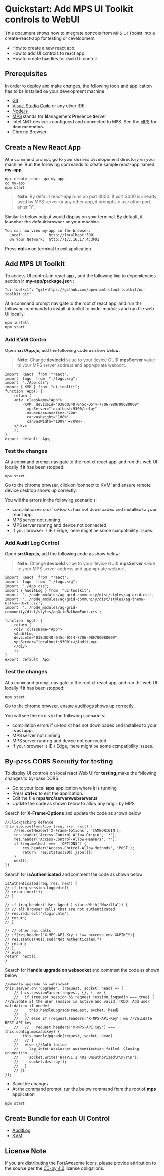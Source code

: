 # Quickstart: Add MPS UI Toolkit controls to WebUI

This  document shows how to integrate controls from MPS UI Toolkit into a create-react-app for testing or development. 
-   How to create a new react app.
-   How to add UI controls to react app.
-   How to create bundles for each UI control

## Prerequisites

In order to deploy and make changes, the following tools and application has to be installed on your development machine
-   [Git](https://git-scm.com/)
-   [Visual Studio Code](https://code.visualstudio.com/) or any other IDE 
-   [Node.js](https://nodejs.org/)
-   [MPS](https://github.com/open-amt-cloud-toolkit/MPS) stands for **M**anagement **P**resence **S**erver
-	Intel AMT device is configured and connected to MPS. See the [MPS](https://github.com/open-amt-cloud-toolkit/MPS) for documentation.
-   Chrome Browser

## Create a New React App
At a command prompt, go to your desired developement directory on your machine.
Run the following commands to create sample react-app named **my-app**.

```
npx create-react-app my-app
cd my-app
npm start
```
>**Note**: By default react-app runs on port 3000. If port 3000 is already used by MPS server or any other app, it prompts to use other port, enter 'Y'.

Similar to below output would display on your terminal. By default, it launches the default browser on your machine.
```
You can now view my-app in the browser.
  Local:            http://localhost:3001
  On Your Network:  http://172.16.17.4:3001
```

Press **ctrl+c** on terminal to exit application.

## Add MPS UI Toolkit 
To access UI controls in react app , add the following line to dependencies section in **my-app/package.json** :

```
"ui-toolkit": "git+https://github.com/open-amt-cloud-toolkit/ui-toolkit.git"
```
At a command prompt navigate to the root of react app, and run the following commands to install ui-toolkit to node-modules and run the web UI locally:

```
npm install
npm start
```
### Add  KVM Control 

Open **src/App.js**, add the following code as show below:

> **Note:** Change **deviceId** value to your device GUID **mpsServer** value to your MPS server address and appropriate webport.

```
import  React  from  "react";
import  logo  from  "./logo.svg";
import  "./App.css";
import { KVM } from  "ui-toolkit";
function  App() {
	return (
	<div  className="App">
	    <KVM  deviceId="038d0240-045c-05f4-7706-980700080009"
          mpsServer="localhost:9300/relay"
          mouseDebounceTime="200"
          canvasHeight="100%"
          canvasWidth="100%"></KVM>
	</div>
	);
}
export  default  App;
```
### Test the changes
At a command prompt navigate to the root of react app, and run the web UI locally if it has been stopped:

```
npm start
```
Go to the chrome browser, click on ‘connect to KVM’ and ensure remote device desktop shows up correctly.

You will the errors in the following scenario's: 
 - compilation errors if  ui-toolkit has not downloaded and installed to your react app.
 - MPS server not running
 - MPS server running and device not connected.
 - If your browser is IE / Edge, there might be some compatibility issues.

### Add  Audit Log Control 

Open **src/App.js**, add the following code as show below:

> **Note:** Change **deviceId** value to your device GUID **mpsServer** value to your MPS server address and appropriate webport.

```
import  React  from  "react";
import  logo  from  "./logo.svg";
import  "./App.css";
import { AuditLog } from  "ui-toolkit";
import  '../node_modules/ag-grid-community/dist/styles/ag-grid.css';
import  '../node_modules/ag-grid-community/dist/styles/ag-theme-balham-dark.css';
import  '../node_modules/ag-grid-community/dist/styles/agGridBalhamFont.css';

function  App() {
	return (
	<div  className="App">
	<AuditLog
	deviceId="038d0240-045c-05f4-7706-980700080009"
	mpsServer="localhost:9300"></AuditLog>
	</div>
	);
}
export  default  App;
```
### Test the changes
At a command prompt navigate to the root of react app, and run the web UI locally if it has been stopped:
```
npm start
```
Go to the chrome browser, ensure auditlogs shows up correctly.

You will see the errors in the following scenario's: 
 - compilation errors if  ui-toolkit has not downloaded and installed to your react app.
 - MPS server not running
 - MPS server running and device not connected.
 - If your browser is IE / Edge, there might be some compatibility issues.

## By-pass CORS Security for testing

To display UI controls on local react Web UI for **testing**, make the following changes to by-pass CORS.

- Go to your local **mps** application where it is running.
- Press **ctrl+c** to exit the application. 
- Edit the file **mps/src/server/webserver.ts** 
- Update the code as shown below to allow any origin by MPS 

Search for **X-Frame-Options** and update the code as shown below
```
//Clickjacking defence
this.app.use(function (req, res, next) {
	//res.setHeader('X-Frame-Options', 'SAMEORIGIN');
	res.header('Access-Control-Allow-Origin', '*');
	res.header('Access-Control-Allow-Headers','*');
	if (req.method  ===  'OPTIONS') {
		res.header('Access-Control-Allow-Methods', 'POST');
		return  res.status(200).json({});
	}	
	next();
})
```
Search for **isAuthenticated** and comment the code as shown below
```
isAuthenticated(req, res, next) {
// if (req.session.loggedin){
// return next();
// }

// if (req.header('User-Agent').startsWith('Mozilla')) {
// // all browser calls that are not authenticated
// res.redirect('/login.htm')
// return;
// }

// // other api calls
// if(req.header('X-MPS-API-Key') !== process.env.XAPIKEY){
// res.status(401).end("Not Authenticated.")
// return;
// }
// else
return  next();
}
```
Search for **Handle upgrade on websocket** and comment the code as shown below

```
//Handle upgrade on websocket
this.server.on('upgrade', (request, socket, head) => {
    // this.sessionParser(request, {}, () => {
    //   if (request.session && request.session.loggedin === true) { //Validate if the user session is active and valid. TODO: Add user validation if needed
    //     this.handleUpgrade(request, socket, head)
    //   }
    //   // else if (request.headers['X-MPS-API-Key'] && //Validate REST API key
    //   //   request.headers['X-MPS-API-Key'] === this.config.mpsxapikey) {
        this.handleUpgrade(request, socket, head)
    //   // }
    //   else {//Auth failed
    //     log.info('WebSocket authentication failed. Closing connection...');
    //     socket.write('HTTP/1.1 401 Unauthorized\r\n\r\n');
    //     socket.destroy();
    //   }
    // })
});
```
- Save the changes.
- At the command prompt, run the below command from the root of **mps** application 
```
npm start
```
## Create Bundle for each UI Control

 - [AuditLog](docs/auditLog.md)
 - [KVM](docs/kvm.md)

## License Note

If you are distributing the FortAwesome Icons, please provide attribution to the source per the [CC-by 4.0](https://creativecommons.org/licenses/by/4.0/deed.ast) license obligations.  
